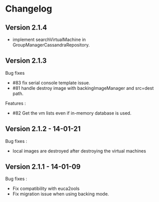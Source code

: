 # Changelog

## Version 2.1.4

  - implement searchVirtualMachine in GroupManagerCassandraRepository.

## Version 2.1.3

Bug fixes

  - #83 fix serial console template issue.
  - #81 handle destroy image with backingImageManager and src=dest path.

Features : 
  - #82 Get the vm lists even if in-memory database is used.

## Version 2.1.2 - 14-01-21

Bug fixes : 

  - local images are destroyed after destroying the virtual machines

## Version 2.1.1 - 14-01-09

Bug fixes :

  - Fix compatibility with euca2ools
  - Fix migration issue when using backing mode.


